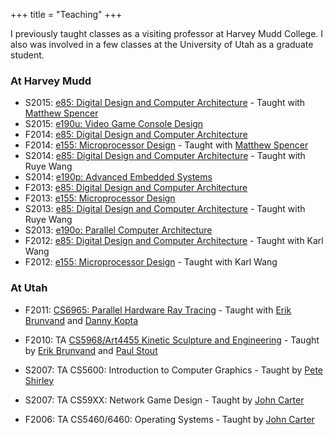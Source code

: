 +++
title = "Teaching"
+++

I previously taught classes as a visiting professor at Harvey Mudd College. 
I also was involved in a few classes at the University of Utah as a graduate student.

### At Harvey Mudd
* S2015: [e85: Digital Design and Computer Architecture](http://pages.hmc.edu/jspjut/class/s2015/e85) - Taught with [Matthew Spencer][ms]
* S2015: [e190u: Video Game Console Design](http://pages.hmc.edu/jspjut/class/s2015/e190u) 
* F2014: [e85: Digital Design and Computer Architecture](http://pages.hmc.edu/jspjut/class/f2014/e85)
* F2014: [e155: Microprocessor Design](http://pages.hmc.edu/jspjut/class/f2014/e155) - Taught with [Matthew Spencer][ms]
* S2014: [e85: Digital Design and Computer Architecture](http://pages.hmc.edu/jspjut/class/s2014/e85) - Taught with Ruye Wang
* S2014: [e190p: Advanced Embedded Systems](http://pages.hmc.edu/jspjut/class/s2014/e190p)
* F2013: [e85: Digital Design and Computer Architecture](http://pages.hmc.edu/jspjut/class/f2013/e85)
* F2013: [e155: Microprocessor Design](http://pages.hmc.edu/jspjut/class/f2013/e155)
* S2013: [e85: Digital Design and Computer Architecture](http://pages.hmc.edu/jspjut/class/s2013/e85) - Taught with Ruye Wang
* S2013: [e190o: Parallel Computer Architecture](http://pages.hmc.edu/jspjut/class/s2013/e190o)
* F2012: [e85: Digital Design and Computer Architecture](https://sites.google.com/a/g.hmc.edu/e85f2012) - Taught with Karl Wang
* F2012: [e155: Microprocessor Design](https://sites.google.com/a/g.hmc.edu/e155f2012) - Taught with Karl Wang

### At Utah
* F2011: [CS6965: Parallel Hardware Ray Tracing](http://www.eng.utah.edu/~cs6965/) - Taught with [Erik Brunvand][elb] and [Danny Kopta][dk]
* F2010: TA [CS5968/Art4455 Kinetic Sculpture and Engineering](http://www.eng.utah.edu/~cs5968/) - Taught by [Erik Brunvand][elb] and [Paul Stout][paulstout]
* S2007: TA CS5600: Introduction to Computer Graphics - Taught by [Pete Shirley][ps]
* S2007: TA CS59XX: Network Game Design - Taught by [John Carter][jc]
* F2006: TA CS5460/6460: Operating Systems - Taught by [John Carter][jc]


   [elb]: http://www.cs.utah.edu/~elb
   [dk]: http://www.cs.utah.edu/~dkopta
   [ps]: http://www.cs.utah.edu/~shirley
   [paulstout]: http://faculty.utah.edu/u0300671-PAUL_L_STOUT/teaching/index.hml
   [jc]: http://researcher.watson.ibm.com/researcher/view.php?person=us-retrac
   [ms]: http://pages.hmc.edu/mspencer/



